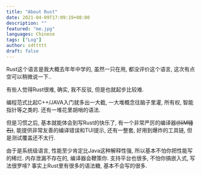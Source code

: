 ```yaml
---
title: "About Rust"
date: 2021-04-09T17:09:19+08:00
description: ""
featured: "me.jpg"
languages: Chinese
tags: ["Log"]
author: sdttttt
draft: false
---
```


Rust这个语言是我大概去年年中学的, 虽然一只在用, 都没评价这个语言, 这次有点空可以稍微说一下..

有些人觉得Rust很难, 确实, 我不反驳, 但是也就起步比较难.

编程范式比起C++/JAVA入门就多出一大截, 一大堆概念往脑子里灌, 所有权, 智能指针等之类的. 还有一堆花里胡哨的语法.

但是习惯之后, 基本就能体会到写Rust的快乐了, 有一个非常严厉的编译器~~(抖M锤石)~~, 能提供非常友善的编译错误和TUI提示, 还有一整套,
好用到爆炸的工具链, 但是测试覆盖还不太行.

由于是系统级语言, 性能至少肯定比Java这种解释性强, 所以基本不怕你把性能写的稀烂.
内存泄漏不存在的, 编译器会鞭策你. 支持平台也很多, 不怕你搞嵌入式, 写法很罗嗦? 事实上Rust里有很多的语法糖, 基本不会写的很多.
